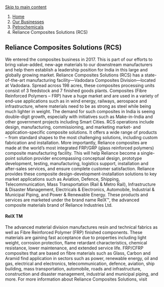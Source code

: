 [ Skip to main content ](https://www.ril.com/businesses/petrochemicals/<#main-navigation>)
  1. [Home](https://www.ril.com/businesses/petrochemicals/</>)
  2. [Our Businesses](https://www.ril.com/businesses/petrochemicals/<http:/www.ril.com/businesses>)
  3. [Petrochemicals](https://www.ril.com/businesses/petrochemicals/<http:/www.ril.com/businesses/petrochemicals>)
  4. Reliance Composites Solutions (RCS) 


##  Reliance Composites Solutions (RCS) 
We entered the composites business in 2017. This is part of our efforts to bring value-added, new-age materials to our downstream manufacturers and help them establish a leadership position for India in this large and globally growing market.
Reliance Composites Solutions (RCS) has a state-of-the-art manufacturing facility—Vadodara Composites Division—located at Vadodara. Spread across 198 acres, these composites processing units consist of 3 feedstock and 7 finished goods plants.
Composites (Fibre Reinforced Polymers – FRP) have a huge market and are used in a variety of end-use applications such as in wind energy, railways, aerospace and infrastructure, where materials need to be as strong as steel while being much lighter in weight. The demand for such composites in India is seeing double-digit growth, especially with initiatives such as Make-in-India and other government projects including Smart Cities.
RCS operations include design, manufacturing, commissioning, and marketing market- and application-specific composite solutions. It offers a wide range of products – from standard shapes to the most challenging solutions, including custom fabrication and installation.
More importantly, Reliance composites are made at the world’s most integrated FRP/GRP (glass reinforced polymers) composite manufacturing facility.
This will help Reliance become a single-point solution provider encompassing conceptual design, prototype development, testing, manufacturing, logistics support, installation and after-sales services, and ensure complete customer satisfaction.
Reliance provides these composite design-development-installation solutions to key market applications such as Aviation, Defence, Shipping, Telecommunication, Mass Transportation (Rail & Metro Rail), Infrastructure & Disaster Management, Electricals & Electronics, Automobile, Industrial & Municipal Piping, and Power & Renewable Energy. These products and services are marketed under the brand name RelX™, the advanced composite materials brand of Reliance Industries Ltd.
####  RelX  TM 
The advanced material division manufactures resin and technical fabrics as well as Fibre Reinforced Polymer (FRP) finished components. These materials are gaining fast acceptance due to properties including light weight, corrosion protection, flame retardant characteristics, chemical resistance, lower maintenance, and extended service life.
FRP/CFRP composites that are based on fibre materials such as Glass, Carbon and Aramid find application in sectors such as power, renewable energy, oil and gas, electrical and electronics, telecommunication, defence, aviation, ship building, mass transportation, automobile, roads and infrastructure, construction and disaster management, industrial and municipal piping, and more.
For more information about Reliance Composites Solutions, visit 
